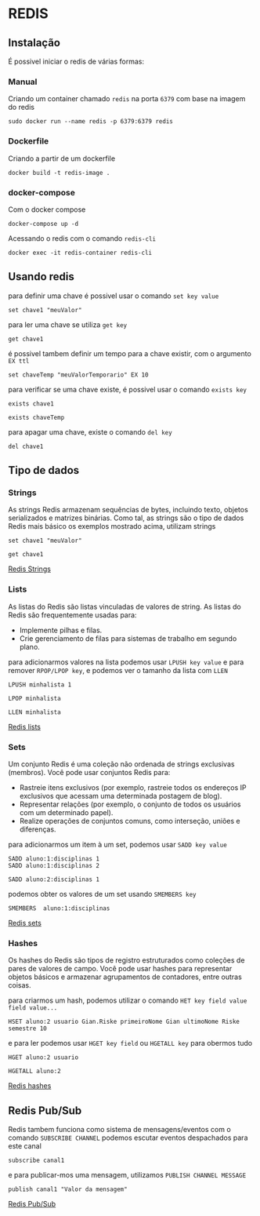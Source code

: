 # REDIS

## Instalação

É possivel iniciar o redis de várias formas:

### Manual

Criando um container chamado ``redis`` na porta ``6379`` com base na imagem do redis

```
sudo docker run --name redis -p 6379:6379 redis
```
### Dockerfile

Criando a partir de um dockerfile

```
docker build -t redis-image .
```
### docker-compose

Com o docker compose

```
docker-compose up -d
```

Acessando o redis com o comando ``redis-cli``

```
docker exec -it redis-container redis-cli
```

## Usando redis
para definir uma chave é possivel usar o comando ``set key value``

```
set chave1 "meuValor"
```

para ler uma chave se utiliza ``get key``

```
get chave1
```

é possivel tambem definir um tempo para a chave existir, com o argumento ``EX ttl``

```
set chaveTemp "meuValorTemporario" EX 10
```

para verificar se uma chave existe, é possivel usar o comando ``exists key``

```
exists chave1
```

```
exists chaveTemp
```

para apagar uma chave, existe o comando ``del key``

```
del chave1
```

## Tipo de dados

### Strings
As strings Redis armazenam sequências de bytes, incluindo texto, objetos serializados e matrizes binárias. Como tal, as strings são o tipo de dados Redis mais básico
os exemplos mostrado acima, utilizam strings

```
set chave1 "meuValor"
```
```
get chave1
```
[Redis Strings](https://redis.io/docs/data-types/strings/)

### Lists

As listas do Redis são listas vinculadas de valores de string. As listas do Redis são frequentemente usadas para:
- Implemente pilhas e filas.
- Crie gerenciamento de filas para sistemas de trabalho em segundo plano.

para adicionarmos valores na lista podemos usar ``LPUSH key value`` e para remover ``RPOP/LPOP key``, e podemos ver o tamanho da lista com ``LLEN``

```
LPUSH minhalista 1
```
```
LPOP minhalista 
```
```
LLEN minhalista
```
[Redis lists](https://redis.io/docs/data-types/lists/)

### Sets

Um conjunto Redis é uma coleção não ordenada de strings exclusivas (membros). Você pode usar conjuntos Redis para:
- Rastreie itens exclusivos (por exemplo, rastreie todos os endereços IP exclusivos que acessam uma determinada postagem de blog).
- Representar relações (por exemplo, o conjunto de todos os usuários com um determinado papel).
- Realize operações de conjuntos comuns, como interseção, uniões e diferenças.

para adicionarmos um item à um set, podemos usar ``SADD key value ``


```
SADD aluno:1:disciplinas 1
SADD aluno:1:disciplinas 2
```
```
SADD aluno:2:disciplinas 1
```

podemos obter os valores de um set usando ``SMEMBERS key ``
```
SMEMBERS  aluno:1:disciplinas
```

[Redis sets](https://redis.io/docs/data-types/sets/)

### Hashes

Os hashes do Redis são tipos de registro estruturados como coleções de pares de valores de campo. Você pode usar hashes para representar objetos básicos e armazenar agrupamentos de contadores, entre outras coisas.

para criarmos um hash, podemos utilizar o comando ``HET key field value field value...``

```
HSET aluno:2 usuario Gian.Riske primeiroNome Gian ultimoNome Riske semestre 10
```

e para ler podemos usar ``HGET key field`` ou ``HGETALL key`` para obermos tudo

```
HGET aluno:2 usuario
```
```
HGETALL aluno:2
```
[Redis hashes](https://redis.io/docs/data-types/hashes/)

## Redis Pub/Sub

Redis tambem funciona como sistema de mensagens/eventos
com o comando ``SUBSCRIBE CHANNEL`` podemos escutar eventos despachados para este canal

```
subscribe canal1
```
e para publicar-mos uma mensagem, utilizamos ``PUBLISH CHANNEL MESSAGE``

```
publish canal1 "Valor da mensagem"
``` 
[Redis Pub/Sub](https://redis.io/docs/manual/pubsub/)
